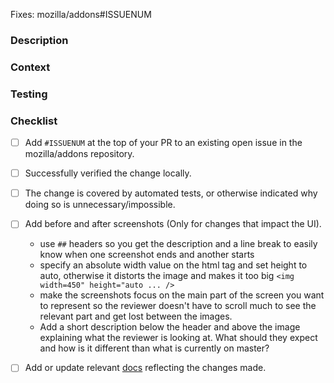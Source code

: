 Fixes: mozilla/addons#ISSUENUM

<!--
Thanks for opening a Pull Request (PR), here's a few guidelines as to what we need in your PR before we review it.
-->

### Description

<!--
Your PR will be squashed when merged so the 1st commit must contain a descriptive and concise summary of the change.
Additional details should be added in the description. If your change is simple enough to summarize in the commit, or
if it is not relevant for your PR, remove this section.
-->

### Context

<!--
Often a pull request contains changes that are not fully self explanatory. Maybe this PR is a part of a series,
or maybe it is a partial change now with a more ambitious plan for the future. Add this additional context here.
If it is not relevant for your PR, remove this section.
-->

### Testing

<!--
Your change must be related to an existing, open issue. This issue should contain testing instructions.
Often, the testing info in the issue is higher level, geared towards a user or QA experience.
Here you can provide information for a developer verifying this PR. Get technical.
If it is not relevant to your PR, remove this section.
-->

### Checklist

<!--
Here's a few guidelines as to what we need in your PR before we review it.
Please delete anything that isn't relevant to your patch.
-->

- [ ] Add `#ISSUENUM` at the top of your PR to an existing open issue in the mozilla/addons repository.
- [ ] Successfully verified the change locally.
- [ ] The change is covered by automated tests, or otherwise indicated why doing so is unnecessary/impossible.
- [ ] Add before and after screenshots (Only for changes that impact the UI).
  - use `##` headers so you get the description and a line break to easily know when one screenshot ends and another starts
  - specify an absolute width value on the html tag and set height to auto, otherwise it distorts the image and makes it too big `<img width=450" height="auto ... />`
  - make the screenshots focus on the main part of the screen you want to represent so the reviewer doesn't have to scroll much to see the relevant part and get lost between the images.
  - Add a short description below the header and above the image explaining what the reviewer is looking at. What should they expect and how is it different than what is currently on master?

- [ ] Add or update relevant [docs](../docs/) reflecting the changes made.
